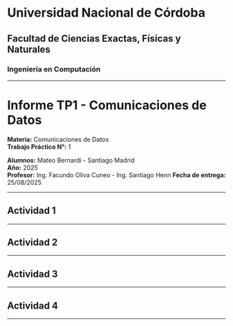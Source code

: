 # Universidad Nacional de Córdoba  
## Facultad de Ciencias Exactas, Físicas y Naturales  
### Ingeniería en Computación  

---

# Informe TP1 - Comunicaciones de Datos  

**Materia:** Comunicaciones de Datos  
**Trabajo Práctico N°:** 1  

**Alumnos:** Mateo Bernardi - Santiago Madrid  
**Año:** 2025  
**Profesor:** Ing. Facundo Oliva Cuneo - Ing. Santiago Henn
**Fecha de entrega:** 25/08/2025 

---

## Actividad 1

---
## Actividad 2

---
## Actividad 3

---
## Actividad 4

---
